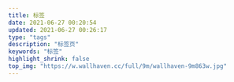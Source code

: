 ```yaml
---
title: 标签
date: 2021-06-27 00:20:54
updated: 2021-06-27 00:26:17
type: "tags"
description: "标签页"
keywords: "标签"
highlight_shrink: false
top_img: "https://w.wallhaven.cc/full/9m/wallhaven-9m863w.jpg"
---
```


